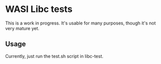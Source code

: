 # WASI Libc tests

This is a work in progress. It's usable for many purposes, though it's not
very mature yet.

## Usage

Currently, just run the test.sh script in libc-test.
